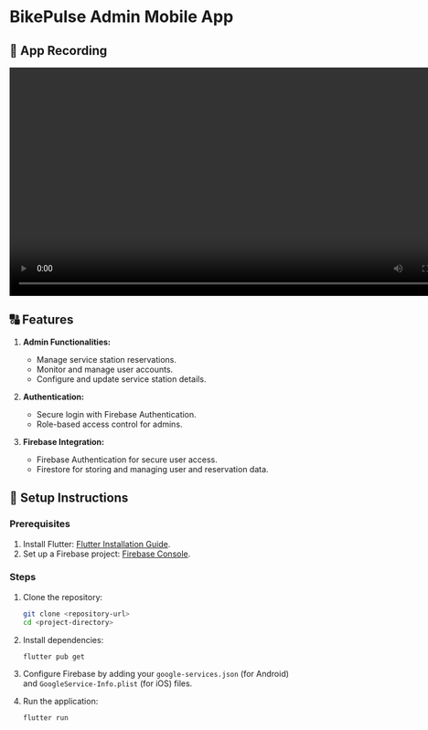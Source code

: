 # BikePulse Admin Mobile App

## 🎥 App Recording

<video src="https://github.com/user-attachments/assets/c6721585-f3d4-4bf2-b9a6-6b9aac1012b9" controls width="800"></video>

## 🔠 Features

1. **Admin Functionalities:**
   - Manage service station reservations.
   - Monitor and manage user accounts.
   - Configure and update service station details.

2. **Authentication:**
   - Secure login with Firebase Authentication.
   - Role-based access control for admins.

3. **Firebase Integration:**
   - Firebase Authentication for secure user access.
   - Firestore for storing and managing user and reservation data.

## 🔧 Setup Instructions

### Prerequisites

1. Install Flutter: [Flutter Installation Guide](https://docs.flutter.dev/get-started/install).
2. Set up a Firebase project: [Firebase Console](https://console.firebase.google.com/).

### Steps

1. Clone the repository:
   ```bash
   git clone <repository-url>
   cd <project-directory>
   ```

2. Install dependencies:
   ```bash
   flutter pub get
   ```

3. Configure Firebase by adding your `google-services.json` (for Android) and `GoogleService-Info.plist` (for iOS) files.

4. Run the application:
   ```bash
   flutter run
   ```

